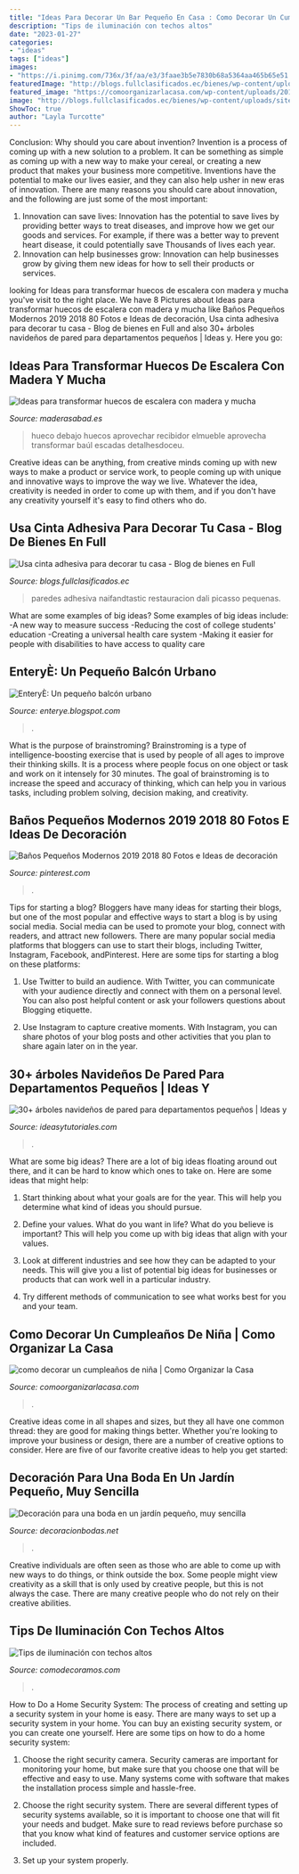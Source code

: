 ```yaml
---
title: "Ideas Para Decorar Un Bar Pequeño En Casa : Como Decorar Un Cumpleaños De Niña"
description: "Tips de iluminación con techos altos"
date: "2023-01-27"
categories:
- "ideas"
tags: ["ideas"]
images:
- "https://i.pinimg.com/736x/3f/aa/e3/3faae3b5e7830b68a5364aa465b65e51.jpg"
featuredImage: "http://blogs.fullclasificados.ec/bienes/wp-content/uploads/sites/3/2016/03/decorar-con-cinta.jpg"
featured_image: "https://comoorganizarlacasa.com/wp-content/uploads/2018/01/como-decorar-un-cumpleanos-de-nina-2.jpg"
image: "http://blogs.fullclasificados.ec/bienes/wp-content/uploads/sites/3/2016/03/decorar-con-cinta.jpg"
ShowToc: true
author: "Layla Turcotte"
---
```



Conclusion: Why should you care about invention?
Invention is a process of coming up with a new solution to a problem. It can be something as simple as coming up with a new way to make your cereal, or creating a new product that makes your business more competitive. Inventions have the potential to make our lives easier, and they can also help usher in new eras of innovation. There are many reasons you should care about innovation, and the following are just some of the most important: 
1) Innovation can save lives: Innovation has the potential to save lives by providing better ways to treat diseases, and improve how we get our goods and services. For example, if there was a better way to prevent heart disease, it could potentially save Thousands of lives each year. 
2) Innovation can help businesses grow: Innovation can help businesses grow by giving them new ideas for how to sell their products or services.

	

		
looking for Ideas para transformar huecos de escalera con madera y mucha you've visit to the right place. We have 8 Pictures about Ideas para transformar huecos de escalera con madera y mucha like Baños Pequeños Modernos 2019 2018 80 Fotos e Ideas de decoración, Usa cinta adhesiva para decorar tu casa - Blog de bienes en Full and also 30+ árboles navideños de pared para departamentos pequeños | Ideas y. Here you go:
		
    
## Ideas Para Transformar Huecos De Escalera Con Madera Y Mucha

<img loading=lazy src="https://maderasabad.es/wp-content/uploads/elmueble.jpg" onerror="this.onerror=null;this.src='https://tse3.mm.bing.net/th?id=OIP.WoCAfS_ZmCl9hWruwCVB6gHaLH&amp;pid=15.1';" alt="Ideas para transformar huecos de escalera con madera y mucha">

_Source: maderasabad.es_

>hueco debajo huecos aprovechar recibidor elmueble aprovecha transformar baúl escadas detalhesdoceu. 

	

Creative ideas can be anything, from creative minds coming up with new ways to make a product or service work, to people coming up with unique and innovative ways to improve the way we live. Whatever the idea, creativity is needed in order to come up with them, and if you don't have any creativity yourself it's easy to find others who do.

    
## Usa Cinta Adhesiva Para Decorar Tu Casa - Blog De Bienes En Full

<img loading=lazy src="http://blogs.fullclasificados.ec/bienes/wp-content/uploads/sites/3/2016/03/decorar-con-cinta.jpg" onerror="this.onerror=null;this.src='https://tse1.mm.bing.net/th?id=OIP.70cypBEIPdbVJwyqVXBo_AHaFF&amp;pid=15.1';" alt="Usa cinta adhesiva para decorar tu casa - Blog de bienes en Full">

_Source: blogs.fullclasificados.ec_

>paredes adhesiva naifandtastic restauracion dali picasso pequenas. 

	

What are some examples of big ideas?
Some examples of big ideas include: 
-A new way to measure success 
-Reducing the cost of college students' education 
-Creating a universal health care system
-Making it easier for people with disabilities to have access to quality care

    
## EnteryÈ: Un Pequeño Balcón Urbano

<img loading=lazy src="http://2.bp.blogspot.com/_0gIgD4wM3HM/TB5qxDWB6pI/AAAAAAAAAZI/904ncqg70gk/s1600/Balcones+pequeños+2.jpg" onerror="this.onerror=null;this.src='https://tse1.mm.bing.net/th?id=OIP.j3MAoQLkh15S-TEbgpsE-AHaFF&amp;pid=15.1';" alt="EnteryÈ: Un pequeño balcón urbano">

_Source: enterye.blogspot.com_

>. 

	

What is the purpose of brainstroming?
Brainstroming is a type of intelligence-boosting exercise that is used by people of all ages to improve their thinking skills. It is a process where people focus on one object or task and work on it intensely for 30 minutes. The goal of brainstroming is to increase the speed and accuracy of thinking, which can help you in various tasks, including problem solving, decision making, and creativity.

    
## Baños Pequeños Modernos 2019 2018 80 Fotos E Ideas De Decoración

<img loading=lazy src="https://i.pinimg.com/736x/3f/aa/e3/3faae3b5e7830b68a5364aa465b65e51.jpg" onerror="this.onerror=null;this.src='https://tse1.mm.bing.net/th?id=OIP.SSQ-brklAIYuSTZcS1lwgwHaJa&amp;pid=15.1';" alt="Baños Pequeños Modernos 2019 2018 80 Fotos e Ideas de decoración">

_Source: pinterest.com_

>. 

	

Tips for starting a blog?
Bloggers have many ideas for starting their blogs, but one of the most popular and effective ways to start a blog is by using social media. Social media can be used to promote your blog, connect with readers, and attract new followers. There are many popular social media platforms that bloggers can use to start their blogs, including Twitter, Instagram, Facebook, andPinterest. Here are some tips for starting a blog on these platforms:
1. Use Twitter to build an audience. With Twitter, you can communicate with your audience directly and connect with them on a personal level. You can also post helpful content or ask your followers questions about Blogging etiquette.

2. Use Instagram to capture creative moments. With Instagram, you can share photos of your blog posts and other activities that you plan to share again later on in the year.

    
## 30+ árboles Navideños De Pared Para Departamentos Pequeños | Ideas Y

<img loading=lazy src="https://ideasytutoriales.com/wp-content/uploads/2018/11/Arbol-de-Navidad-para-Pared-21-420x420.jpg" onerror="this.onerror=null;this.src='https://tse4.mm.bing.net/th?id=OIP.sqIHHbwL-veKb-NGS6lADwAAAA&amp;pid=15.1';" alt="30+ árboles navideños de pared para departamentos pequeños | Ideas y">

_Source: ideasytutoriales.com_

>. 

	

What are some big ideas?
There are a lot of big ideas floating around out there, and it can be hard to know which ones to take on. Here are some ideas that might help:
1. Start thinking about what your goals are for the year. This will help you determine what kind of ideas you should pursue.

2. Define your values. What do you want in life? What do you believe is important? This will help you come up with big ideas that align with your values.

3. Look at different industries and see how they can be adapted to your needs. This will give you a list of potential big ideas for businesses or products that can work well in a particular industry.

4. Try different methods of communication to see what works best for you and your team.

    
## Como Decorar Un Cumpleaños De Niña | Como Organizar La Casa

<img loading=lazy src="https://comoorganizarlacasa.com/wp-content/uploads/2018/01/como-decorar-un-cumpleanos-de-nina-2.jpg" onerror="this.onerror=null;this.src='https://tse1.mm.bing.net/th?id=OIP.HLci4zhF5ffmSCawbnjsJAHaJ9&amp;pid=15.1';" alt="como decorar un cumpleaños de niña | Como Organizar la Casa">

_Source: comoorganizarlacasa.com_

>. 

	

Creative ideas come in all shapes and sizes, but they all have one common thread: they are good for making things better. Whether you're looking to improve your business or design, there are a number of creative options to consider. Here are five of our favorite creative ideas to help you get started: 

    
## Decoración Para Una Boda En Un Jardín Pequeño, Muy Sencilla

<img loading=lazy src="https://decoracionbodas.net/wp-content/uploads/2013/03/decoracion-sencilla-boda-jardin.jpg" onerror="this.onerror=null;this.src='https://tse2.mm.bing.net/th?id=OIP.nnvssgaJxzP6Lyzd6YDu3QHaK6&amp;pid=15.1';" alt="Decoración para una boda en un jardín pequeño, muy sencilla">

_Source: decoracionbodas.net_

>. 

	

Creative individuals are often seen as those who are able to come up with new ways to do things, or think outside the box. Some people might view creativity as a skill that is only used by creative people, but this is not always the case. There are many creative people who do not rely on their creative abilities.

    
## Tips De Iluminación Con Techos Altos

<img loading=lazy src="http://www.comodecoramos.com/Imagenes/tips-de-iluminacion-con-techos-altos.jpg" onerror="this.onerror=null;this.src='https://tse3.mm.bing.net/th?id=OIP.1sfjiGpoiJ7FkQjdj7KmQwHaE7&amp;pid=15.1';" alt="Tips de iluminación con techos altos">

_Source: comodecoramos.com_

>. 

	

How to Do a Home Security System: The process of creating and setting up a security system in your home is easy.
There are many ways to set up a security system in your home. You can buy an existing security system, or you can create one yourself. Here are some tips on how to do a home security system:
1. Choose the right security camera. Security cameras are important for monitoring your home, but make sure that you choose one that will be effective and easy to use. Many systems come with software that makes the installation process simple and hassle-free.

2. Choose the right security system. There are several different types of security systems available, so it is important to choose one that will fit your needs and budget. Make sure to read reviews before purchase so that you know what kind of features and customer service options are included.

3. Set up your system properly.


